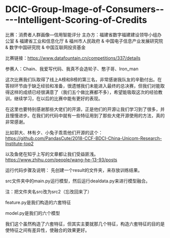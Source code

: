 # DCIC-Group-Image-of-Consumers-----Intelligent-Scoring-of-Credits
比赛：消费者人群画像—信用智能评分
主办方：福建省数字福建建设领导小组办公室 & 福建省工业和信息化厅 & 福州市人民政府 & 中国电子信息产业发展研究院 & 数字中国研究院 & 中国互联网投资基金

比赛链接：https://www.datafountain.cn/competitions/337/details

参赛人：Chain、我爱写代码、我真不会造轮子、憨子哥、Iron_man

这次比赛我们队取得了线上A榜和B榜的第三名，非常感谢我队友的辛勤付出。在答辩环节由于缺乏经验和准备，很遗憾我们未能进入最终的总决赛，但我们对能取得这样的成绩已经很满意了（我们五个做比赛都不多），希望能吸取这次的经验教训，继续学习，在以后的比赛中能有更好的表现。

在这里也要特别感谢那些大佬们的开源，正是他们的开源让我们学习到了很多，并且慢慢进步。在我们的代码中就有一些特征用到了那些大佬开源使用的方法，真的非常感谢。

比如郭大、林有夕、小兔子乖乖他们开源的这个：https://github.com/PandasCute/2018-CCF-BDCI-China-Unicom-Research-Institute-top2

以及鱼佬在知乎上写的文章都让我们受益匪浅。https://www.zhihu.com/people/wang-he-13-93/posts


运行代码步骤及说明：
先创建一个result的文件夹，来存放训练结果。

src文件夹中的main.py运行模型，然后运行dealdata.py来进行模型融合。

注：把文件夹名src改为src2（忘改回来了）

feature.py是我们构造的六套特征

model.py是我们的六个模型

我们这个虽然构造了六套特征，但其实主要就那几个特征，构造六套特征的目的是使特征之间有差异性，使融合的效果更好。
